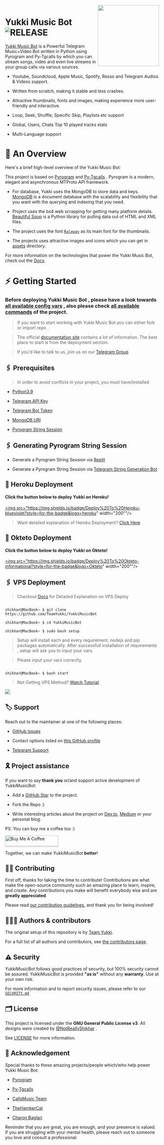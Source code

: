 <img src="https://telegra.ph/file/c0e014ff34f34d1056627.png" align="right" width="200" height="200"/>

# Yukki Music Bot <img src="https://img.shields.io/github/v/release/TeamYukki/YukkiMusicBot?color=black&logo=github&logoColor=black&style=social" alt="RELEASE">

[Yukki Music Bot](https://github.com/TeamYukki/YukkiMusicBot) is a Powerful Telegram Music+Video Bot written in Python using Pyrogram and Py-Tgcalls by which you can stream songs, video and even live streams in your group calls via various sources.

* Youtube, Soundcloud, Apple Music, Spotify, Resso and Telegram Audios & Videos support.

* Written from scratch, making it stable and less crashes.

* Attractive thumbnails, fonts and images,  making experience more user-friendly and interactive.

* Loop, Seek, Shuffle, Specific Skip, Playlists etc support

* Global, Users, Chats Top 10 played tracks stats

* Multi-Language support

# 🔗 An Overview

Here's a brief high-level overview of the Yukki Music Bot:

This project is based on [Pyrogram](https://github.com/pyrogram) and [Py-Tgcalls](https://github.com/pytgcalls/pytgcalls) . Pyrogram is a modern, elegant and asynchronous MTProto API framework.

* For database, Yukki uses the MongoDB to store data and keys. [MongoDB](https://www.mongodb.com/) is a document database with the scalability and flexibility that you want with the querying and indexing that you need.

* Project uses the bs4 web scrapping for getting many platform details. [Beautiful Soup](https://www.crummy.com/software/BeautifulSoup/bs4/doc/) is a Python library for pulling data out of HTML and XML files.

* The project uses the font [`Raleway`](../assets/font2.ttf) as its main font for the thumbnails.

* The projects uses attractive images and icons which you can get in [assets](../assets/) directory.

For more information on the technologies that power the Yukki Music Bot, check out the [Docs](https://notreallyshikhar.gitbook.io/yukkimusicbot/).

# ⚡️ Getting Started

### Before deploying Yukki Music Bot , please have a look towards [all available config vars](../config/README.md) , also please check [all available commands](../strings/command.yml) of the project.

> If you want to start working with Yukki Music Bot you can either fork or import repo .

> The official [documentation site](https://notreallyshikhar.gitbook.io/yukkimusicbot/) contains a lot of information. The best place to start is from the deployment section.

> If you'd like to talk to us, join us on our [Telegram Group](https://t.me/YukkiSupport)

## 🖇 Prerequisites

> In order to avoid conflicts in your project, you must have/installed

- [Python3.9](https://www.python.org/downloads/release/python-390/)

- [Telegram API Key](https://docs.pyrogram.org/intro/setup#api-keys)

- [Telegram Bot Token](https://t.me/botfather)

- [MongoDB URI](https://notreallyshikhar.gitbook.io/yukkimusicbot/deployment/mongodb)

- [Pyrogram String Session](https://notreallyshikhar.gitbook.io/yukkimusicbot/deployment/string-session)

## 🖇 Generating Pyrogram String Session

- Generate a Pyrogram String Session via [Replit](https://replit.com/@NotReallyShikhar/Yukki-Music-String-Gen)

- Generate a Pyrogram String Session via [Telegram String Generation Bot](https://t.me/YukkiStringBot)

## 🚀 Heroku Deployment

<h4>Click the button below to deploy Yukki on Heroku!</h4>    

<a href="https://heroku.com/deploy/"><img src="https://img.shields.io/badge/Deploy%20To%20Heroku-blueviolet?style=for-the-badge&logo=heroku" width="200""/></a>

> Want detailed explanation of Heroku Deployment? [Click Here](https://notreallyshikhar.gitbook.io/yukkimusicbot/deployment/heroku)

## 🚀 Okteto Deployment

<h4>Click the button below to deploy Yukki on Okteto!</h4>

<a href="https://cloud.okteto.com/deploy?repository=https://github.com/TeamYukki/YukkiMusicBot"><img src="https://img.shields.io/badge/Deploy%20To%20Okteto-informational?style=for-the-badge&logo=Okteto" width="200""/></a>

## 🖇 VPS Deployment

> Checkout [Docs](https://notreallyshikhar.gitbook.io/yukkimusicbot/deployment/local-hosting-or-vps) for Detailed Explanation on VPS Deploy

```console

shikhar@MacBook~ $ git clone https://github.com/TeamYukki/YukkiMusicBot

shikhar@MacBook~ $ cd YukkiMusicBot

shikhar@MacBook~ $ sudo bash setup

```

> Setup will install each and every requirement, nodejs and pip packages automatically. After successfull installation of requirements , setup will ask you to input your vars.

> Please input your vars correctly.

```console

shikhar@MacBook~ $ bash start

```

> Not Getting VPS Method? [Watch Tutorial](https://t.me/TheYukki/2275)

<img src="https://telegra.ph/file/6b75b57da50ef1183fcdc.jpg" align="center">

## 🏷 Support

Reach out to the maintainer at one of the following places:

- [GitHub Issues](https://github.com/TeamYukki/yukkimusicbot/issues/new?assignees=&labels=question&template=SUPPORT_QUESTION.md&title=support%3A+)

- Contact options listed on [this GitHub profile](https://github.com/TeamYukki)

- [Telegram Support](https://t.me/YukkiSupport)

## 🎗 Project assistance

If you want to say **thank you** or/and support active development of YukkiMusicBot:

- Add a [GitHub Star](https://github.com/TeamYukki/YukkiMusicBot) to the project.

- Fork the Repo :)

- Write interesting articles about the project on [Dev.to](https://dev.to/), [Medium](https://medium.com/) or your personal blog.

PS: You can buy me a coffee too :)

<p><a href="https://www.buymeacoffee.com/notreallysy" target="_blank"><img src="https://www.buymeacoffee.com/assets/img/custom_images/orange_img.png" alt="Buy Me A Coffee" style="height: 35px !important;width: 174px !important;box-shadow: 0px 3px 2px 0px rgba(190, 190, 190, 0.5) !important;-webkit-box-shadow: 0px 3px 2px 0px rgba(190, 190, 190, 0.5) !important;" ></a></p>

Together, we can make YukkiMusicBot **better**!

## ✍🏻 Contributing

First off, thanks for taking the time to contribute! Contributions are what make the open-source community such an amazing place to learn, inspire, and create. Any contributions you make will benefit everybody else and are **greatly appreciated**.

Please read [our contribution guidelines](CONTRIBUTING.md), and thank you for being involved!

## 👨🏻‍💻 Authors & contributors

The original setup of this repository is by [Team Yukki](https://github.com/TeamYukki).

For a full list of all authors and contributors, see [the contributors page](https://github.com/TeamYukki/YukkiMusicBot/contributors).

## ⚠️ Security

YukkiMusicBot follows good practices of security, but 100% security cannot be assured. YukkiMusicBot is provided **"as is"** without any **warranty**. Use at your own risk.

For more information and to report security issues, please refer to our [`SECURITY.md`](SECURITY.md)

## 🗂 License

This project is licensed under the **GNU General Public License v3**. All designs were created by [@NotReallyShikhar](https://github.com/NotReallyShikhar) .

See [LICENSE](../LICENSE) for more information.

## 📑 Acknowledgement

Special thanks to these amazing projects/people which/who help power Yukki Music Bot:

- [Pyrogram](https://github.com/pyrogram/pyrogram)

- [Py-Tgcalls](https://github.com/pytgcalls/pytgcalls)

- [CallsMusic Team](https://github.com/Callsmusic)

- [TheHamkerCat](https://github.com/TheHamkerCat)

- [Charon Baglari](https://github.com/XCBv021)

Reminder that you are great, you are enough, and your presence is valued. If you are struggling with your mental health, please reach out to someone you love and consult a professional.
